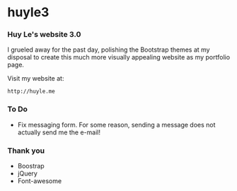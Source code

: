 # huyle3

### Huy Le's website 3.0
I grueled away for the past day, polishing the Bootstrap themes at 
my disposal to create this much more visually appealing website as
my portfolio page.

Visit my website at:
```
http://huyle.me
```

### To Do
- Fix messaging form. For some reason, sending a message does not 
actually send me the e-mail!

### Thank you
- Boostrap
- jQuery
- Font-awesome
